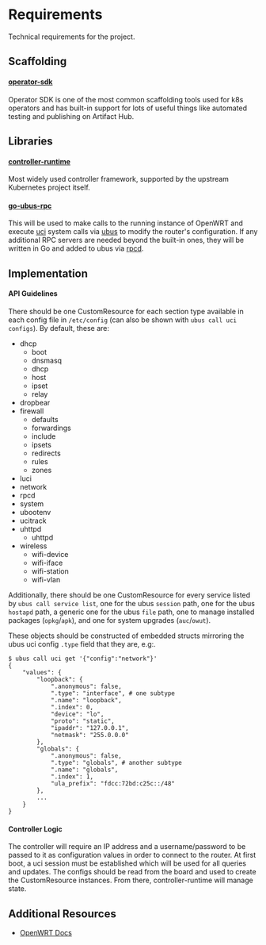 # Requirements

Technical requirements for the project.

## Scaffolding
#### [operator-sdk](https://pkg.go.dev/github.com/operator-framework/operator-sdk)
Operator SDK is one of the most common scaffolding tools used for k8s operators and has built-in support 
for lots of useful things like automated testing and publishing on Artifact Hub.

## Libraries
#### [controller-runtime](https://pkg.go.dev/sigs.k8s.io/controller-runtime)
Most widely used controller framework, supported by the upstream Kubernetes project itself.

#### [go-ubus-rpc](https://github.com/daimonaslabs/go-ubus-rpc)
This will be used to make calls to the running instance of OpenWRT and execute [uci](https://openwrt.org/docs/techref/uci)
system calls via [ubus](https://openwrt.org/docs/techref/ubus) to modify the router's configuration. If any additional
RPC servers are needed beyond the built-in ones, they will be written in Go and added to ubus via [rpcd](https://openwrt.org/docs/techref/rpcd).

## Implementation
#### API Guidelines
There should be one CustomResource for each section type available in each config file in `/etc/config` (can also be shown with `ubus call uci configs`).
By default, these are:
- dhcp
    - boot
    - dnsmasq
    - dhcp
    - host
    - ipset
    - relay
- dropbear
- firewall
    - defaults
    - forwardings
    - include
    - ipsets
    - redirects
    - rules
    - zones
- luci
- network
- rpcd
- system
- ubootenv
- ucitrack
- uhttpd
    - uhttpd
- wireless
    - wifi-device
    - wifi-iface
    - wifi-station
    - wifi-vlan

Additionally, there should be one CustomResource for every service listed by `ubus call service list`,
one for the ubus `session` path, one for the ubus `hostapd` path, a generic one for the ubus 
`file` path, one to manage installed packages (`opkg`/`apk`), and one for system upgrades (`auc`/`owut`).

These objects should be constructed of embedded structs mirroring the ubus uci config `.type` field that they are, e.g:.

```
$ ubus call uci get '{"config":"network"}'                                                                                                                      
{
    "values": {
        "loopback": {
            ".anonymous": false,
            ".type": "interface", # one subtype
            ".name": "loopback",
            ".index": 0,
            "device": "lo",
            "proto": "static",
            "ipaddr": "127.0.0.1",
            "netmask": "255.0.0.0"
        },
        "globals": {
            ".anonymous": false,
            ".type": "globals", # another subtype
            ".name": "globals",
            ".index": 1,
            "ula_prefix": "fdcc:72bd:c25c::/48"
        },
        ...
    }
}
```

#### Controller Logic
The controller will require an IP address and a username/password to be passed to it as configuration values in order to connect
to the router. At first boot, a uci session must be established which will be used for all queries and updates. The configs should
be read from the board and used to create the CustomResource instances. From there, controller-runtime will manage state.


## Additional Resources
- [OpenWRT Docs](https://openwrt.org/docs/start)